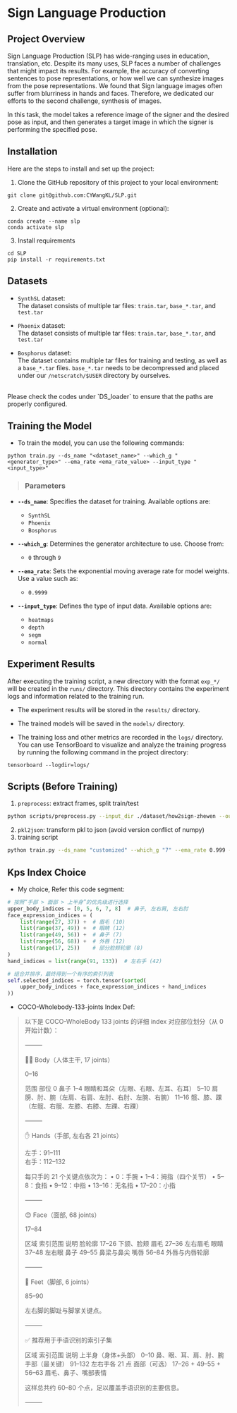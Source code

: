 # Sign Language Production

## Project Overview

Sign Language Production (SLP) has wide-ranging uses in education, translation, etc. Despite its many uses, SLP faces a number of challenges that might impact its results. For example, the accuracy of converting sentences to pose representations, or how well we can synthesize images from the pose representations. We found that Sign language images often suffer from blurriness in hands and faces. Therefore, we dedicated our efforts to the second challenge, synthesis of images. <br>

In this task, the model takes a reference image of the signer and the desired pose as input, and then generates a target image in which the signer is performing the specified pose.


## Installation

Here are the steps to install and set up the project: <br>

1. Clone the GitHub repository of this project to your local environment: <br>
```
git clone git@github.com:CYWangKL/SLP.git
```

2. Create and activate a virtual environment (optional): <br>
```
conda create --name slp
conda activate slp
```

3. Install requirements
```
cd SLP
pip install -r requirements.txt
```

## Datasets

- `SynthSL` dataset: <br>
The dataset consists of multiple tar files: `train.tar`, `base_*.tar`, and `test.tar`

- `Phoenix` dataset: <br>
The dataset consists of multiple tar files: `train.tar`, `base_*.tar`, and `test.tar`


- `Bosphorus` dataset: <br>
The dataset contains multiple tar files for training and testing, as well as a `base_*.tar` files. `base_*.tar` needs to be decompressed and placed under our `/netscratch/$USER` directory by ourselves.

<br>
Please check the codes under `DS_loader` to ensure that the paths are properly configured.



## Training the Model

- To train the model, you can use the following commands:
```
python train.py --ds_name "<dataset_name>" --which_g "<generator_type>" --ema_rate <ema_rate_value> --input_type "<input_type>"
```
> ### Parameters

- **`--ds_name`**: Specifies the dataset for training. Available options are:
  - `SynthSL`
  - `Phoenix`
  - `Bosphorus`

- **`--which_g`**: Determines the generator architecture to use. Choose from:
  - `0` through `9`

- **`--ema_rate`**: Sets the exponential moving average rate for model weights. Use a value such as:
  - `0.9999`

- **`--input_type`**: Defines the type of input data. Available options are:
  - `heatmaps`
  - `depth`
  - `segm`
  - `normal`


## Experiment Results

After executing the training script, a new directory with the format `exp_*/` will be created in the `runs/` directory. This directory contains the experiment logs and information related to the training run.

- The experiment results will be stored in the `results/` directory. 

- The trained models will be saved in the `models/` directory.

- The training loss and other metrics are recorded in the `logs/` directory. You can use TensorBoard to visualize and analyze the training progress by running the following command in the project directory:
```
tensorboard --logdir=logs/
```

## Scripts (Before Training)
1. `preprocess`: extract frames, split train/test
  ```bash
  python scripts/preprocess.py --input_dir ./dataset/how2sign-zhewen --output_dir ./dataset/customized_dataset
  ```
2. `pkl2json`: transform pkl to json (avoid version conflict of numpy)
3. training script
  ```bash
  python train.py --ds_name "customized" --which_g "7" --ema_rate 0.999 --input_type "heatmaps"
  ```

## Kps Index Choice
* My choice, Refer this code segment:
```py
# 按照“手部 > 面部 > 上半身”的优先级进行选择
upper_body_indices = [0, 5, 6, 7, 8]  # 鼻子, 左右肩, 左右肘
face_expression_indices = (
    list(range(27, 37)) +  # 眉毛 (10)
    list(range(37, 49)) +  # 眼睛 (12)
    list(range(49, 56)) +  # 鼻子 (7)
    list(range(56, 68)) +  # 外唇 (12)
    list(range(17, 25))    # 部分脸颊轮廓 (8)
)
hand_indices = list(range(91, 133))  # 左右手 (42)

# 组合并排序，最终得到一个有序的索引列表
self.selected_indices = torch.tensor(sorted(
    upper_body_indices + face_expression_indices + hand_indices
))
```

* COCO-Wholebody-133-joints Index Def:
> 以下是 COCO-WholeBody 133 joints 的详细 index 对应部位划分（从 0 开始计数）：
>
>  ⸻
>
>  🧍‍♂️ Body（人体主干, 17 joints）
>
>  0–16
>
>  范围 部位
>  0 鼻子
>  1–4 眼睛和耳朵（左眼、右眼、左耳、右耳）
>  5–10 肩膀、肘、腕（左肩、右肩、左肘、右肘、左腕、右腕）
>  11–16 髋、膝、踝（左髋、右髋、左膝、右膝、左踝、右踝）
>
>
>  ⸻
>
>  ✋ Hands（手部, 左右各 21 joints）
>
>  左手：91–111  
>  右手：112–132
>
>  每只手的 21 个关键点依次为：
>  • 0：手腕
>  • 1–4：拇指（四个关节）
>  • 5–8：食指
>  • 9–12：中指
>  • 13–16：无名指
>  • 17–20：小指
>
>  ⸻
>
>  😊 Face（面部, 68 joints）
>
>  17–84
>
>  区域 索引范围 说明
>  脸轮廓 17–26 下颌、脸颊
>  眉毛 27–36 左右眉毛
>  眼睛 37–48 左右眼
>  鼻子 49–55 鼻梁与鼻尖
>  嘴唇 56–84 外唇与内唇轮廓
>
>
>  ⸻
>
>  🦶 Feet（脚部, 6 joints）
>
>  85–90
>
>  左右脚的脚趾与脚掌关键点。
>
>  ⸻
>
>  ✅ 推荐用于手语识别的索引子集
>
>  区域 索引范围 说明
>  上半身（身体+头部） 0–10 鼻、眼、耳、肩、肘、腕
>  手部（最关键） 91–132 左右手各 21 点
>  面部（可选） 17–26 + 49–55 + 56–63 眉毛、鼻子、嘴部表情
>
>  这样总共约 60–80 个点，足以覆盖手语识别的主要信息。
>
>  ⸻